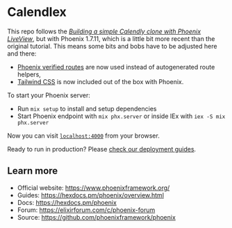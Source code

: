 # Calendlex

This repo follows the [_Building a simple Calendly clone with Phoenix LiveView_][tutorial],
but with Phoenix 1.7.11, which is a little bit more recent than the original tutorial.
This means some bits and bobs have to be adjusted here and there:

  - [Phoenix verified routes](https://hexdocs.pm/phoenix/Phoenix.VerifiedRoutes.html)
    are now used instead of autogenerated route helpers,
  - [Tailwind CSS](https://tailwindcss.com/) is now included out of the
    box with Phoenix.

[tutorial]: https://bigardone.dev/blog/2021/11/06/building-a-simple-calendly-clone-with-phoenix-live-view-pt-1

To start your Phoenix server:

  * Run `mix setup` to install and setup dependencies
  * Start Phoenix endpoint with `mix phx.server` or inside IEx with `iex -S mix phx.server`

Now you can visit [`localhost:4000`](http://localhost:4000) from your browser.

Ready to run in production? Please [check our deployment guides](https://hexdocs.pm/phoenix/deployment.html).

## Learn more

  * Official website: https://www.phoenixframework.org/
  * Guides: https://hexdocs.pm/phoenix/overview.html
  * Docs: https://hexdocs.pm/phoenix
  * Forum: https://elixirforum.com/c/phoenix-forum
  * Source: https://github.com/phoenixframework/phoenix
